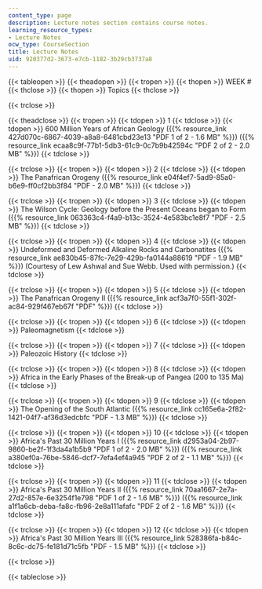 ```yaml
---
content_type: page
description: Lecture notes section contains course notes.
learning_resource_types:
- Lecture Notes
ocw_type: CourseSection
title: Lecture Notes
uid: 920377d2-3673-e7cb-1182-3b29cb3737a8
---
```


{{< tableopen >}}
{{< theadopen >}}
{{< tropen >}}
{{< thopen >}}
WEEK #
{{< thclose >}}
{{< thopen >}}
Topics
{{< thclose >}}

{{< trclose >}}

{{< theadclose >}}
{{< tropen >}}
{{< tdopen >}}
1
{{< tdclose >}}
{{< tdopen >}}
600 Million Years of African Geology ({{% resource_link 427d070c-6867-4039-a8a8-6481cbd23e13 "PDF 1 of 2 - 1.6 MB" %}}) ({{% resource_link ecaa8c9f-77b1-5db3-61c9-0c7b9b42594c "PDF 2 of 2 - 2.0 MB" %}})
{{< tdclose >}}

{{< trclose >}}
{{< tropen >}}
{{< tdopen >}}
2
{{< tdclose >}}
{{< tdopen >}}
The Panafrican Orogeny ({{% resource_link e04f4ef7-5ad9-85a0-b6e9-ff0cf2bb3f84 "PDF - 2.0 MB" %}})
{{< tdclose >}}

{{< trclose >}}
{{< tropen >}}
{{< tdopen >}}
3
{{< tdclose >}}
{{< tdopen >}}
The Wilson Cycle: Geology before the Present Oceans began to Form ({{% resource_link 063363c4-f4a9-b13c-3524-4e583bc1e8f7 "PDF - 2.5 MB" %}})
{{< tdclose >}}

{{< trclose >}}
{{< tropen >}}
{{< tdopen >}}
4
{{< tdclose >}}
{{< tdopen >}}
Undeformed and Deformed Alkaline Rocks and Carbonatites ({{% resource_link ae830b45-87fc-7e29-429b-fa0144a88619 "PDF - 1.9 MB" %}}) (Courtesy of Lew Ashwal and Sue Webb. Used with permission.)
{{< tdclose >}}

{{< trclose >}}
{{< tropen >}}
{{< tdopen >}}
5
{{< tdclose >}}
{{< tdopen >}}
The Panafrican Orogeny II ({{% resource_link acf3a7f0-55f1-302f-ac84-929f467eb67f "PDF" %}})
{{< tdclose >}}

{{< trclose >}}
{{< tropen >}}
{{< tdopen >}}
6
{{< tdclose >}}
{{< tdopen >}}
Paleomagnetism
{{< tdclose >}}

{{< trclose >}}
{{< tropen >}}
{{< tdopen >}}
7
{{< tdclose >}}
{{< tdopen >}}
Paleozoic History
{{< tdclose >}}

{{< trclose >}}
{{< tropen >}}
{{< tdopen >}}
8
{{< tdclose >}}
{{< tdopen >}}
Africa in the Early Phases of the Break-up of Pangea (200 to 135 Ma)
{{< tdclose >}}

{{< trclose >}}
{{< tropen >}}
{{< tdopen >}}
9
{{< tdclose >}}
{{< tdopen >}}
The Opening of the South Atlantic ({{% resource_link cc165e6a-2f82-1421-04f7-af36d3edcbfc "PDF - 1.3 MB" %}})
{{< tdclose >}}

{{< trclose >}}
{{< tropen >}}
{{< tdopen >}}
10
{{< tdclose >}}
{{< tdopen >}}
Africa's Past 30 Million Years I ({{% resource_link d2953a04-2b97-9860-be2f-1f3da4a1b5b9 "PDF 1 of 2 - 2.0 MB" %}}) ({{% resource_link a380ef0a-76be-5846-dcf7-7efa4ef4a945 "PDF 2 of 2 - 1.1 MB" %}})
{{< tdclose >}}

{{< trclose >}}
{{< tropen >}}
{{< tdopen >}}
11
{{< tdclose >}}
{{< tdopen >}}
Africa's Past 30 Million Years II ({{% resource_link 70aa1667-2e7a-27d2-857e-6e3254f1e798 "PDF 1 of 2 - 1.6 MB" %}}) ({{% resource_link a1f1a6cb-deba-fa8c-fb96-2e8a111afafc "PDF 2 of 2 - 1.6 MB" %}})
{{< tdclose >}}

{{< trclose >}}
{{< tropen >}}
{{< tdopen >}}
12
{{< tdclose >}}
{{< tdopen >}}
Africa's Past 30 Million Years III ({{% resource_link 528386fa-b84c-8c6c-dc75-fe181d71c5fb "PDF - 1.5 MB" %}})
{{< tdclose >}}

{{< trclose >}}

{{< tableclose >}}